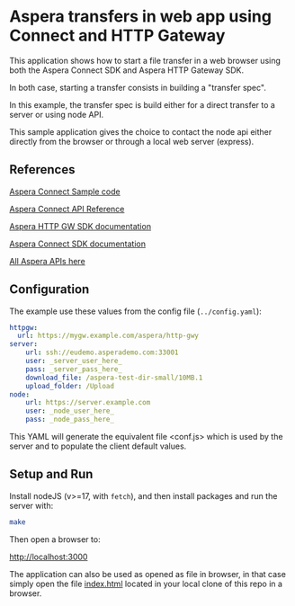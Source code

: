 # Aspera transfers in web app using Connect and HTTP Gateway

This application shows how to start a file transfer in a web browser using both the Aspera Connect SDK and Aspera HTTP Gateway SDK.

In both case, starting a transfer consists in building a "transfer spec".

In this example, the transfer spec is build either for a direct transfer to a server or using node API.

This sample application gives the choice to contact the node api either directly from the browser or through a local web server (express).

## References

[Aspera Connect Sample code](https://github.com/IBM/aspera-connect-sdk-js)

[Aspera Connect API Reference](https://ibm.github.io/aspera-connect-sdk-js/)

[Aspera HTTP GW SDK documentation](https://developer.ibm.com/apis/catalog?search=%22aspera%20http%22)

[Aspera Connect SDK documentation](https://developer.ibm.com/apis/catalog?search=%22aspera%20connect%22)

[All Aspera APIs here](https://developer.ibm.com/apis/catalog?search=aspera)

## Configuration

The example use these values from the config file (`../config.yaml`):

```yaml
httpgw:
  url: https://mygw.example.com/aspera/http-gwy
server:
    url: ssh://eudemo.asperademo.com:33001
    user: _server_user_here_
    pass: _server_pass_here_
    download_file: /aspera-test-dir-small/10MB.1
    upload_folder: /Upload
node:
    url: https://server.example.com
    user: _node_user_here_
    pass: _node_pass_here_
```

This YAML will generate the equivalent file <conf.js> which is used by the server and to populate the client default values.

## Setup and Run

Install nodeJS (v>=17, with `fetch`), and then install packages and run the server with:

```bash
make
```

Then open a browser to:

<http://localhost:3000>

The application can also be used as opened as file in browser, in that case simply open the file [index.html](index.html) located in your local clone of this repo in a browser.
